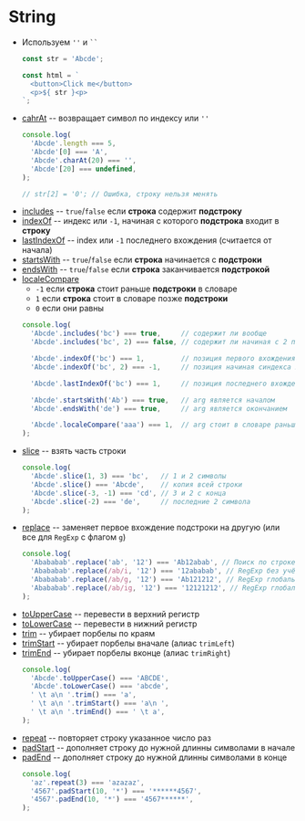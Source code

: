 # String
 
 - Используем `''` и ` `` `
    ```javascript
    const str = 'Abcde';
    
    const html = `
      <button>Click me</button>
      <p>${ str }<p>
    `;
    ```
 - [cahrAt](https://developer.mozilla.org/en-US/docs/Web/JavaScript/Reference/Global_Objects/String/charAt) 
   -- возвращает символ по индексу или `''` 
    ```javascript
    console.log(
      'Abcde'.length === 5,
      'Abcde'[0] === 'A',
      'Abcde'.charAt(20) === '', 
      'Abcde'[20] === undefined, 
    );
    
    // str[2] = '0'; // Ошибка, строку нельзя менять
    ```
 - [includes](https://developer.mozilla.org/en-US/docs/Web/JavaScript/Reference/Global_Objects/String/includes)
   -- `true`/`false` если **строка** содержит **подстроку**
 - [indexOf](https://developer.mozilla.org/en-US/docs/Web/JavaScript/Reference/Global_Objects/String/indexOf)
   -- индекс или `-1`, начиная с которого **подстрока** входит в **строку**
 - [lastIndexOf](https://developer.mozilla.org/en-US/docs/Web/JavaScript/Reference/Global_Objects/String/lastIndexOf)
   -- index или `-1` последнего вхождения (считается от начала) 
 - [startsWith](https://developer.mozilla.org/en-US/docs/Web/JavaScript/Reference/Global_Objects/String/startsWith)
   -- `true`/`false` если **строка** начинается с **подстроки**
 - [endsWith](https://developer.mozilla.org/en-US/docs/Web/JavaScript/Reference/Global_Objects/String/endsWith)
   -- `true`/`false` если **строка** заканчивается **подстрокой**
 - [localeCompare](https://developer.mozilla.org/en-US/docs/Web/JavaScript/Reference/Global_Objects/String/localeCompare)
   - `-1` если **строка** стоит раньше **подстроки** в словаре
   - `1` если **строка** стоит в словаре позже **подстроки**
   - `0` если они равны
    ```javascript
    console.log(
      'Abcde'.includes('bc') === true,     // содержит ли вообще
      'Abcde'.includes('bc', 2) === false, // содержит ли начиная с 2 позиции
   
      'Abcde'.indexOf('bc') === 1,         // позиция первого вхождения
      'Abcde'.indexOf('bc', 2) === -1,     // позиция начиная синдекса 2
   
      'Abcde'.lastIndexOf('bc') === 1,     // позиция последнего вхождения
   
      'Abcde'.startsWith('Ab') === true,   // arg является началом
      'Abcde'.endsWith('de') === true,     // arg является окончанием
   
      'Abcde'.localeCompare('aaa') === 1,  // arg стоит в словаре раньше
    );
    ```
 - [slice](https://developer.mozilla.org/en-US/docs/Web/JavaScript/Reference/Global_Objects/String/slice)
   -- взять часть строки
    ```javascript
    console.log(
      'Abcde'.slice(1, 3) === 'bc',   // 1 и 2 символы
      'Abcde'.slice() === 'Abcde',    // копия всей строки
      'Abcde'.slice(-3, -1) === 'cd', // 3 и 2 с конца
      'Abcde'.slice(-2) === 'de',     // последние 2 символа
    );
    ```
 - [replace](https://developer.mozilla.org/en-US/docs/Web/JavaScript/Reference/Global_Objects/String/replace)
   -- заменяет первое вхождение подстроки на другую (или все для `RegExp` c флагом `g`)
    ```javascript
    console.log(
      'Abababab'.replace('ab', '12') === 'Ab12abab', // Поиск по строке
      'Abababab'.replace(/ab/i, '12') === '12ababab', // RegExp без учёта регистра
      'Abababab'.replace(/ab/g, '12') === 'Ab121212', // RegExp глобально
      'Abababab'.replace(/ab/ig, '12') === '12121212', // RegExp глобально без учёта регистра
    );
    ```
 - [toUpperCase](https://developer.mozilla.org/en-US/docs/Web/JavaScript/Reference/Global_Objects/String/toUpperCase)
   -- перевести в верхний регистр
 - [toLowerCase](https://developer.mozilla.org/en-US/docs/Web/JavaScript/Reference/Global_Objects/String/toLowerCase)
   -- перевести в нижний регистр
 - [trim](https://developer.mozilla.org/en-US/docs/Web/JavaScript/Reference/Global_Objects/String/trim)
   -- убирает порбелы по краям
 - [trimStart](https://developer.mozilla.org/en-US/docs/Web/JavaScript/Reference/Global_Objects/String/trimStart)
   -- убирает порбелы вначале (алиас `trimLeft`)
 - [trimEnd](https://developer.mozilla.org/en-US/docs/Web/JavaScript/Reference/Global_Objects/String/trimEnd)
   -- убирает порбелы вконце (алиас `trimRight`)
    ```javascript
    console.log(
      'Abcde'.toUpperCase() === 'ABCDE', 
      'Abcde'.toLowerCase() === 'abcde',   
      ' \t a\n '.trim() === 'a',
      ' \t a\n '.trimStart() === 'a\n ',
      ' \t a\n '.trimEnd() === ' \t a',
    );
    ```
 - [repeat](https://developer.mozilla.org/en-US/docs/Web/JavaScript/Reference/Global_Objects/String/repeat)
   -- повторяет строку указанное число раз
 - [padStart](https://developer.mozilla.org/en-US/docs/Web/JavaScript/Reference/Global_Objects/String/padStart)
   -- дополняет строку до нужной длинны символами в начале
 - [padEnd](https://developer.mozilla.org/en-US/docs/Web/JavaScript/Reference/Global_Objects/String/padEnd)
   -- дополняет строку до нужной длинны символами в конце
    ```javascript
    console.log(
      'az'.repeat(3) === 'azazaz',
      '4567'.padStart(10, '*') === '******4567',
      '4567'.padEnd(10, '*') === '4567******',
    );
    ```
